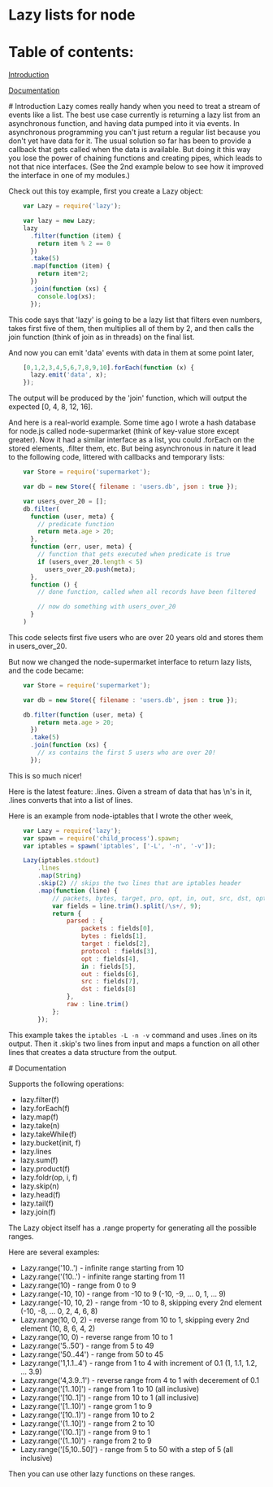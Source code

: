 Lazy lists for node
===================


# Table of contents:

[Introduction](#Introduction)
  
[Documentation](#Documentation)

<a name="Introduction" />
# Introduction
Lazy comes really handy when you need to treat a stream of events like a list.
The best use case currently is returning a lazy list from an asynchronous
function, and having data pumped into it via events. In asynchronous
programming you can't just return a regular list because you don't yet have
data for it. The usual solution so far has been to provide a callback that gets
called when the data is available. But doing it this way you lose the power of
chaining functions and creating pipes, which leads to not that nice interfaces.
(See the 2nd example below to see how it improved the interface in one of my
modules.)

Check out this toy example, first you create a Lazy object:
~~~javascript
    var Lazy = require('lazy');

    var lazy = new Lazy;
    lazy
      .filter(function (item) {
        return item % 2 == 0
      })
      .take(5)
      .map(function (item) {
        return item*2;
      })
      .join(function (xs) {
        console.log(xs);
      });
~~~

This code says that 'lazy' is going to be a lazy list that filters even
numbers, takes first five of them, then multiplies all of them by 2, and then
calls the join function (think of join as in threads) on the final list.

And now you can emit 'data' events with data in them at some point later,
~~~javascript
    [0,1,2,3,4,5,6,7,8,9,10].forEach(function (x) {
      lazy.emit('data', x);
    });
~~~

The output will be produced by the 'join' function, which will output the
expected [0, 4, 8, 12, 16].

And here is a real-world example. Some time ago I wrote a hash database for
node.js called node-supermarket (think of key-value store except greater). Now
it had a similar interface as a list, you could .forEach on the stored
elements, .filter them, etc. But being asynchronous in nature it lead to the
following code, littered with callbacks and temporary lists:
~~~javascript
    var Store = require('supermarket');

    var db = new Store({ filename : 'users.db', json : true });

    var users_over_20 = [];
    db.filter(
      function (user, meta) {
        // predicate function
        return meta.age > 20;
      },
      function (err, user, meta) {
        // function that gets executed when predicate is true
        if (users_over_20.length < 5)
          users_over_20.push(meta);
      },
      function () {
        // done function, called when all records have been filtered

        // now do something with users_over_20
      }
    )
~~~
This code selects first five users who are over 20 years old and stores them
in users_over_20.

But now we changed the node-supermarket interface to return lazy lists, and
the code became:
~~~javascript
    var Store = require('supermarket');

    var db = new Store({ filename : 'users.db', json : true });

    db.filter(function (user, meta) {
        return meta.age > 20;
      })
      .take(5)
      .join(function (xs) {
        // xs contains the first 5 users who are over 20!
      });
~~~
This is so much nicer!

Here is the latest feature: .lines. Given a stream of data that has \n's in it,
.lines converts that into a list of lines.

Here is an example from node-iptables that I wrote the other week,
~~~javascript
    var Lazy = require('lazy');
    var spawn = require('child_process').spawn;
    var iptables = spawn('iptables', ['-L', '-n', '-v']);

    Lazy(iptables.stdout)
        .lines
        .map(String)
        .skip(2) // skips the two lines that are iptables header
        .map(function (line) {
            // packets, bytes, target, pro, opt, in, out, src, dst, opts
            var fields = line.trim().split(/\s+/, 9);
            return {
                parsed : {
                    packets : fields[0],
                    bytes : fields[1],
                    target : fields[2],
                    protocol : fields[3],
                    opt : fields[4],
                    in : fields[5],
                    out : fields[6],
                    src : fields[7],
                    dst : fields[8]
                },
                raw : line.trim()
            };
        });
~~~
This example takes the `iptables -L -n -v` command and uses .lines on its output.
Then it .skip's two lines from input and maps a function on all other lines that
creates a data structure from the output.

<a name="Documentation" />
# Documentation

Supports the following operations:

* lazy.filter(f)
* lazy.forEach(f)
* lazy.map(f)
* lazy.take(n)
* lazy.takeWhile(f)
* lazy.bucket(init, f)
* lazy.lines
* lazy.sum(f)
* lazy.product(f)
* lazy.foldr(op, i, f)
* lazy.skip(n)
* lazy.head(f)
* lazy.tail(f)
* lazy.join(f)

The Lazy object itself has a .range property for generating all the possible ranges.

Here are several examples:

* Lazy.range('10..') - infinite range starting from 10
* Lazy.range('(10..') - infinite range starting from 11
* Lazy.range(10) - range from 0 to 9
* Lazy.range(-10, 10) - range from -10 to 9 (-10, -9, ... 0, 1, ... 9)
* Lazy.range(-10, 10, 2) - range from -10 to 8, skipping every 2nd element (-10, -8, ... 0, 2, 4, 6, 8)
* Lazy.range(10, 0, 2) - reverse range from 10 to 1, skipping every 2nd element (10, 8, 6, 4, 2)
* Lazy.range(10, 0) - reverse range from 10 to 1
* Lazy.range('5..50') - range from 5 to 49
* Lazy.range('50..44') - range from 50 to 45
* Lazy.range('1,1.1..4') - range from 1 to 4 with increment of 0.1 (1, 1.1, 1.2, ... 3.9)
* Lazy.range('4,3.9..1') - reverse range from 4 to 1 with decerement of 0.1
* Lazy.range('[1..10]') - range from 1 to 10 (all inclusive)
* Lazy.range('[10..1]') - range from 10 to 1 (all inclusive)
* Lazy.range('[1..10)') - range grom 1 to 9
* Lazy.range('[10..1)') - range from 10 to 2
* Lazy.range('(1..10]') - range from 2 to 10
* Lazy.range('(10..1]') - range from 9 to 1
* Lazy.range('(1..10)') - range from 2 to 9
* Lazy.range('[5,10..50]') - range from 5 to 50 with a step of 5 (all inclusive)

Then you can use other lazy functions on these ranges.


